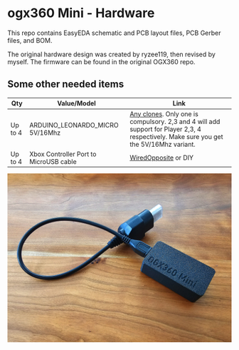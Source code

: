 # ogx360 Mini - Hardware
This repo contains EasyEDA schematic and PCB layout files, PCB Gerber files, and BOM.

The original hardware design was created by ryzee119, then revised by myself. The firmware can be found in the original OGX360 repo. 

## Some other needed items
| Qty | Value/Model | Link|
| --- | --- | --- |
| Up to 4 | ARDUINO_LEONARDO_MICRO 5V/16Mhz | [Any clones](https://www.aliexpress.com/item/New-Pro-Micro-for-arduino-ATmega32U4-5V-16MHz-Module-with-2-row-pin-header-For-Leonardo/32768308647.html). Only one is compulsory. 2,3 and 4 will add support for Player 2,3, 4 respectively. Make sure you get the 5V/16Mhz variant. |
| Up to 4 | Xbox Controller Port to MicroUSB cable | [WiredOpposite](https://www.etsy.com/listing/1610946119/original-xbox-to-micro-usb-cable-for) or DIY |

![ogx360mini](https://github.com/wiredopposite/OGX360-Mini/blob/main/images/ogxmini.jpg?raw=true)

